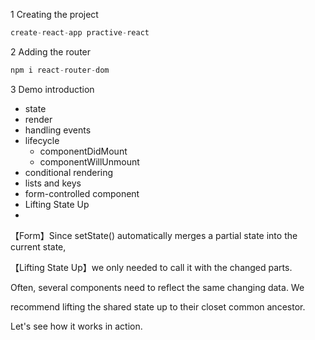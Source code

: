 1 Creating the project

```javascript
create-react-app practive-react
```



2  Adding the router

```javascript
npm i react-router-dom
```



3 Demo introduction

- state
- render
- handling events
- lifecycle
  - componentDidMount
  - componentWillUnmount
- conditional rendering
- lists and keys
- form-controlled component
- Lifting State Up
- 



【Form】Since setState() automatically merges a partial state into the current state,

【Lifting State Up】we only needed to call it with the changed parts.

Often, several components need to reflect the same changing data. We

recommend lifting the shared state up to their closet common ancestor.

Let's see how it works in action.

